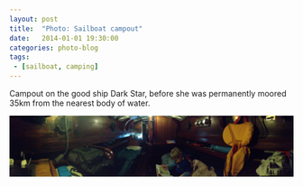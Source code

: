 ```yaml
---
layout: post
title:  "Photo: Sailboat campout"
date:   2014-01-01 19:30:00
categories: photo-blog
tags:
 - [sailboat, camping]
---
```


Campout on the good ship Dark Star, before she was permanently moored 35km from the nearest body of water.

![photo of the cabin of the sailboat Dark Star](/images/sailboat-campout-jan-2014.jpg)
